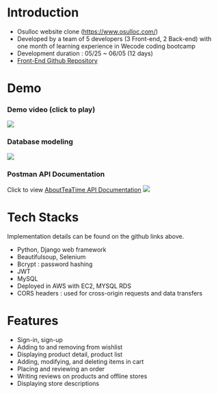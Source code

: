 # Introduction
- Osulloc website clone (https://www.osulloc.com/)
- Developed by a team of 5 developers (3 Front-end, 2 Back-end) with one month of learning experience in Wecode coding bootcamp
- Development duration : 05/25 ~ 06/05 (12 days)
- [Front-End Github Repository](https://github.com/wecode-bootcamp-korea/WelonMusk_backend)

# Demo
### Demo video (click to play)
[![](https://images.velog.io/images/sjp5554/post/cf184bc4-0910-447b-a64a-03a950c34d79/Screen%20Shot%202020-06-29%20at%201.30.50%20PM.png)](https://youtu.be/vfKG_wyZkGc)
### Database modeling 
![](https://images.velog.io/images/sjp5554/post/40b46ac8-d007-4283-bb71-eec8d778852a/Screen%20Shot%202020-06-29%20at%2011.54.18%20AM.png)

### Postman API Documentation
Click to view [AboutTeaTime API Documentation](https://documenter.getpostman.com/view/11374945/SztK2Qqr?version=latest)
![](https://images.velog.io/images/sjp5554/post/8c0e2729-53fb-4cbc-9ef1-842446c3c6da/Screen%20Shot%202020-06-29%20at%2012.12.16%20PM.png)

# Tech Stacks
Implementation details can be found on the github links above.
- Python, Django web framework
- Beautifulsoup, Selenium
- Bcrypt : password hashing
- JWT
- MySQL
- Deployed in AWS with EC2, MYSQL RDS
- CORS headers : used for cross-origin requests and data transfers

# Features
- Sign-in, sign-up
- Adding to and removing from wishlist
- Displaying product detail, product list
- Adding, modifying, and deleting items in cart
- Placing and reviewing an order 
- Writing reviews on products and offline stores
- Displaying store descriptions
